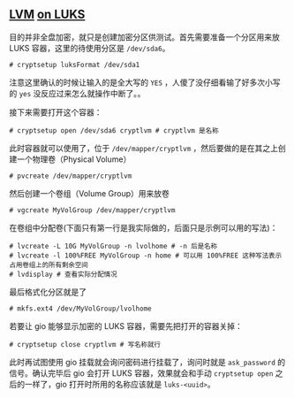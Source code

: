 ## [LVM](https://wiki.archlinux.org/index.php/LVM#Create_partitions) [on LUKS](https://wiki.archlinux.org/index.php/Dm-crypt/Encrypting_an_entire_system#LVM_on_LUKS)

目的并非全盘加密，就只是创建加密分区供测试。首先需要准备一个分区用来放 LUKS 容器，这里的待使用分区是 `/dev/sda6`。

``` plain
# cryptsetup luksFormat /dev/sda1
```

注意这里确认的时候让输入的是全大写的 `YES` ，人傻了没仔细看输了好多次小写的 `yes` 没反应过来怎么就操作中断了。。

接下来需要打开这个容器：

``` plain
# cryptsetup open /dev/sda6 cryptlvm # cryptlvm 是名称
```

此时容器就可以使用了，位于 `/dev/mapper/cryptlvm` ，然后要做的是在其之上创建一个物理卷（Physical Volume）

``` plain
# pvcreate /dev/mapper/cryptlvm
```

然后创建一个卷组（Volume Group）用来放卷

```plain
# vgcreate MyVolGroup /dev/mapper/cryptlvm
```

在卷组中分配卷(下面只有第一行是我实际做的，后面只是示例可以用的写法)：

``` plain
# lvcreate -L 10G MyVolGroup -n lvolhome # -n 后是名称
# lvcreate -l 100%FREE MyVolGroup -n home # 可以用 100%FREE 这种写法表示占用卷组上的所有剩余空间
# lvdisplay # 查看实际分配情况
```

最后格式化分区就是了

``` plain
# mkfs.ext4 /dev/MyVolGroup/lvolhome
```

若要让 gio 能够显示加密的 LUKS 容器，需要先把打开的容器关掉：

``` plain
# cryptsetup close cryptlvm # 写名称就行
```

此时再试图使用 gio 挂载就会询问密码进行挂载了，询问时就是 `ask_password` 的信号。确认完毕后 gio 会打开 LUKS 容器，效果就会和手动 `cryptsetup open` 之后的一样了，gio 打开时所用的名称应该就是 `luks-<uuid>`。